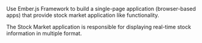 Use Ember.js Framework to build a single-page application (browser-based apps) that 
provide stock market application like functionality.

The Stock Market application is responsible for displaying real-time stock information in multiple format.
